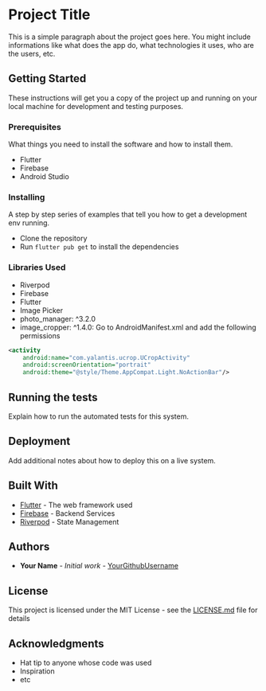 # Project Title

This is a simple paragraph about the project goes here. You might include informations like what does the app do, what technologies it uses, who are the users, etc.

## Getting Started

These instructions will get you a copy of the project up and running on your local machine for development and testing purposes.

### Prerequisites

What things you need to install the software and how to install them.
- Flutter 
- Firebase
- Android Studio

### Installing

A step by step series of examples that tell you how to get a development env running.
- Clone the repository
- Run `flutter pub get` to install the dependencies

### Libraries Used
- Riverpod
- Firebase
- Flutter
- Image Picker
- photo_manager: ^3.2.0
- image_cropper: ^1.4.0:
Go to AndroidManifest.xml and add the following permissions
```xml
<activity
    android:name="com.yalantis.ucrop.UCropActivity"
    android:screenOrientation="portrait"
    android:theme="@style/Theme.AppCompat.Light.NoActionBar"/>
```


## Running the tests

Explain how to run the automated tests for this system.

## Deployment

Add additional notes about how to deploy this on a live system.

## Built With

* [Flutter](https://flutter.dev/) - The web framework used
* [Firebase](https://firebase.google.com/) - Backend Services
* [Riverpod](https://riverpod.dev/) - State Management

## Authors

* **Your Name** - *Initial work* - [YourGithubUsername](https://github.com/YourGithubUsername)

## License

This project is licensed under the MIT License - see the [LICENSE.md](LICENSE.md) file for details

## Acknowledgments

* Hat tip to anyone whose code was used
* Inspiration
* etc